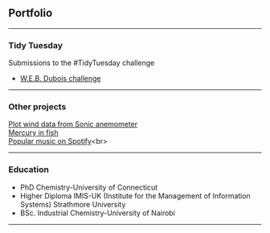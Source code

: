 ## Portfolio

---
### Tidy Tuesday
Submissions to the #TidyTuesday challenge 
- [W.E.B. Dubois challenge](https://sgichuki.github.io/TidyTuesday/2021-02-16) <br>

---
### Other projects

[Plot wind data from Sonic anemometer](https://sgichuki.github.io/Atmo/) <br>
[Mercury in fish](https://sgichuki.github.io/Contaminants/Hg-in-fish/) <br>
[Popular music on Spotify](https://sgichuki.github.io/Afrobeats/.)<br>


---
### Education
- PhD Chemistry-University of Connecticut
- Higher Diploma IMIS-UK (Institute for the Management of Information Systems)
  Strathmore University 
- BSc. Industrial Chemistry-University of Nairobi
 
---
